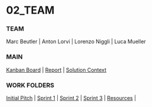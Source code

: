 # 02_TEAM

### TEAM
Marc Beutler | Anton Lorvi | Lorenzo Niggli | Luca Mueller

### MAIN
[Kanban Board](https://trello.com/b/2jsNV2kR/02team) | 
[Report](https://github.com/AgileBusinessAnalysis/02_TEAM/blob/master/ABA_group_assignment.docx?raw=true) | 
[Solution Context](https://github.com/AgileBusinessAnalysis/02_TEAM/wiki/Solution-Context)

### WORK FOLDERS
[Initial Pitch](https://github.com/AgileBusinessAnalysis/02_TEAM/tree/master/Pitch%201) | 
[Sprint 1](https://github.com/AgileBusinessAnalysis/02_TEAM/tree/master/Sprint%201) | 
[Sprint 2](https://github.com/AgileBusinessAnalysis/02_TEAM/tree/master/Sprint%202) | 
[Sprint 3]() | 
[Resources](https://github.com/AgileBusinessAnalysis/02_TEAM/tree/master/Resources) | 
